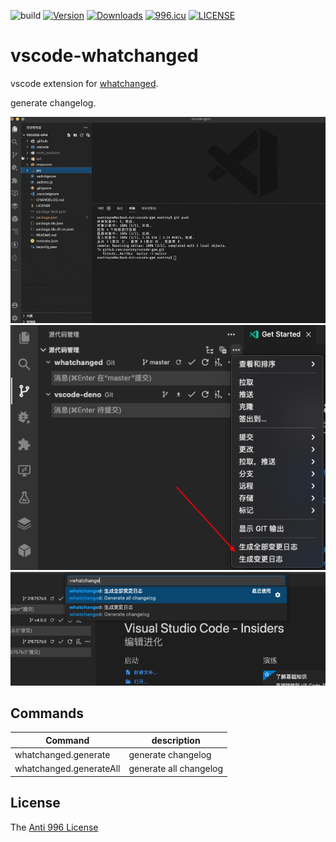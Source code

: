 ![build](https://github.com/release-lab/vscode-whatchanged/workflows/build/badge.svg)
[![Version](https://vsmarketplacebadge.apphb.com/version/axetroy.vscode-whatchanged.svg)](https://marketplace.visualstudio.com/items?itemName=axetroy.vscode-whatchanged)
[![Downloads](https://vsmarketplacebadge.apphb.com/downloads/axetroy.vscode-whatchanged.svg)](https://marketplace.visualstudio.com/items?itemName=axetroy.vscode-whatchanged)
[![996.icu](https://img.shields.io/badge/link-996.icu-red.svg)](https://996.icu)
[![LICENSE](https://img.shields.io/badge/license-Anti%20996-blue.svg)](https://github.com/996icu/996.ICU/blob/master/LICENSE)

# vscode-whatchanged

vscode extension for [whatchanged](https://github.com/release-lab/whatchanged).

generate changelog.

![screenshot.gif](screenshot.gif)
![screenshot-1.png](screenshot-1.png)
![screenshot-2.png](screenshot-2.png)

## Commands

| Command                 | description            |
| ----------------------- | ---------------------- |
| whatchanged.generate    | generate changelog     |
| whatchanged.generateAll | generate all changelog |

## License

The [Anti 996 License](https://github.com/release-lab/vscode-whatchanged/blob/master/LICENSE)
